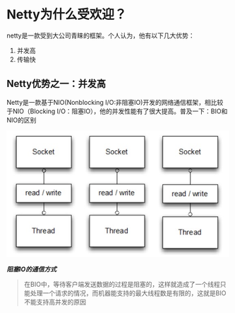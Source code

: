 # Netty为什么受欢迎？

netty是一款受到大公司青睐的框架。个人认为，他有以下几大优势：

1. 并发高
2. 传输快

## Netty优势之一：并发高

Netty是一款基于NIO\(Nonblocking I/O:非阻塞IO\)开发的网络通信框架，相比较于NIO（Blocking I/O：阻塞IO），他的并发性能有了很大提高。普及一下：BIO和NIO的区别

![](/assets/BIO1.png)

_**阻塞IO的通信方式**_

> 在BIO中，等待客户端发送数据的过程是阻塞的，这样就造成了一个线程只能处理一个请求的情况，而机器能支持的最大线程数是有限的，这就是BIO不能支持高并发的原因



